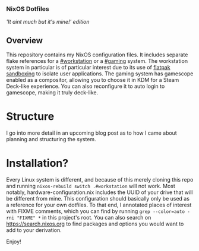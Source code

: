 ### NixOS Dotfiles
*'It aint much but it's mine!' edition*

## Overview
This repository contains my NixOS configuration files. It includes separate flake references for a [#workstation](configuration-workstation.nix) or a [#gaming](configuration-gaming.nix) system. The workstation system in particular is of particular interest due to its use of [flatpak sandboxing](nix-flatpak.nix) to isolate user applications. The gaming system has gamescope enabled as a compositor, allowing you to choose it in KDM for a Steam Deck-like experience. You can also reconfigure it to auto login to gamescope, making it truly deck-like.

# Structure 
I go into more detail in an upcoming blog post as to how I came about planning and structuring the system.

# Installation?
Every Linux system is different, and because of this merely cloning this repo and running `nixos-rebuild switch .#workstation` will not work. Most notably, hardware-configuration.nix includes the UUID of your drive that will be different from mine. 
This configuration should basically only be used as a reference for your own dotfiles. To that end, I annotated places of interest with FIXME comments, which you can find by running `grep --color=auto -rni "FIXME" *` in this project's root. You can also search on https://search.nixos.org to find packages and options you would want to add to your derivation.

Enjoy!

